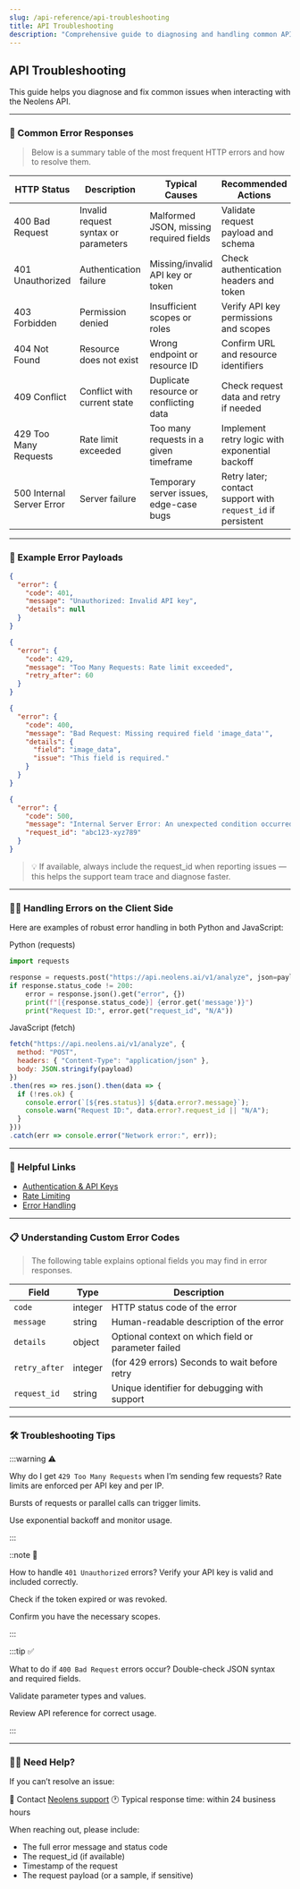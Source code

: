 ```yaml
---
slug: /api-reference/api-troubleshooting
title: API Troubleshooting
description: "Comprehensive guide to diagnosing and handling common API errors in Neolens, including status codes, example payloads, client-side handling, and troubleshooting tips."
---
```


## API Troubleshooting

This guide helps you diagnose and fix common issues when interacting with the Neolens API.

---

### 🧾 Common Error Responses

> Below is a summary table of the most frequent HTTP errors and how to resolve them.

| HTTP Status               | Description                          | Typical Causes                          | Recommended Actions                                          |
|---------------------------|--------------------------------------|-----------------------------------------|--------------------------------------------------------------|
| 400 Bad Request           | Invalid request syntax or parameters | Malformed JSON, missing required fields | Validate request payload and schema                          |
| 401 Unauthorized          | Authentication failure               | Missing/invalid API key or token        | Check authentication headers and token                       |
| 403 Forbidden             | Permission denied                    | Insufficient scopes or roles            | Verify API key permissions and scopes                        |
| 404 Not Found             | Resource does not exist              | Wrong endpoint or resource ID           | Confirm URL and resource identifiers                         |
| 409 Conflict              | Conflict with current state          | Duplicate resource or conflicting data  | Check request data and retry if needed                       |
| 429 Too Many Requests     | Rate limit exceeded                  | Too many requests in a given timeframe  | Implement retry logic with exponential backoff               |
| 500 Internal Server Error | Server failure                       | Temporary server issues, edge-case bugs | Retry later; contact support with `request_id` if persistent |

---

### 🧪 Example Error Payloads

```json
{
  "error": {
    "code": 401,
    "message": "Unauthorized: Invalid API key",
    "details": null
  }
}
```

```json
{
  "error": {
    "code": 429,
    "message": "Too Many Requests: Rate limit exceeded",
    "retry_after": 60
  }
}
```

```json
{
  "error": {
    "code": 400,
    "message": "Bad Request: Missing required field 'image_data'",
    "details": {
      "field": "image_data",
      "issue": "This field is required."
    }
  }
}
```

```json
{
  "error": {
    "code": 500,
    "message": "Internal Server Error: An unexpected condition occurred.",
    "request_id": "abc123-xyz789"
  }
}
```

> 💡 If available, always include the request_id when reporting issues — this helps the support team trace and diagnose faster.

---

### 🧑‍💻 Handling Errors on the Client Side

Here are examples of robust error handling in both Python and JavaScript:

Python (requests)

```py
import requests

response = requests.post("https://api.neolens.ai/v1/analyze", json=payload)
if response.status_code != 200:
    error = response.json().get("error", {})
    print(f"[{response.status_code}] {error.get('message')}")
    print("Request ID:", error.get("request_id", "N/A"))
```

JavaScript (fetch)

```js
fetch("https://api.neolens.ai/v1/analyze", {
  method: "POST",
  headers: { "Content-Type": "application/json" },
  body: JSON.stringify(payload)
})
.then(res => res.json().then(data => {
  if (!res.ok) {
    console.error(`[${res.status}] ${data.error?.message}`);
    console.warn("Request ID:", data.error?.request_id || "N/A");
  }
}))
.catch(err => console.error("Network error:", err));
```

---

### 🔗 Helpful Links

- [Authentication & API Keys](../getting-started/authentication)
- [Rate Limiting](../getting-started/rate-limiting)
- [Error Handling](./error-handling)

---

### 📋 Understanding Custom Error Codes

> The following table explains optional fields you may find in error responses.

| Field         | Type    | Description                                         |
| ------------- | ------- | --------------------------------------------------- |
| `code`        | integer | HTTP status code of the error                       |
| `message`     | string  | Human-readable description of the error             |
| `details`     | object  | Optional context on which field or parameter failed |
| `retry_after` | integer | (for 429 errors) Seconds to wait before retry       |
| `request_id`  | string  | Unique identifier for debugging with support        |

---

### 🛠️ Troubleshooting Tips

:::warning ⚠️

Why do I get `429 Too Many Requests` when I’m sending few requests?
Rate limits are enforced per API key and per IP.

Bursts of requests or parallel calls can trigger limits.

Use exponential backoff and monitor usage.

:::

::note 📝

How to handle `401 Unauthorized` errors?
Verify your API key is valid and included correctly.

Check if the token expired or was revoked.

Confirm you have the necessary scopes.

:::

:::tip ✅

What to do if `400 Bad Request` errors occur?
Double-check JSON syntax and required fields.

Validate parameter types and values.

Review API reference for correct usage.

:::

---

### 🧑‍💼 Need Help?

If you can’t resolve an issue:

📧 Contact [Neolens support](mailto:support@neolens.ai)
🕐 Typical response time: within 24 business hours

When reaching out, please include:

- The full error message and status code
- The request_id (if available)
- Timestamp of the request
- The request payload (or a sample, if sensitive)
